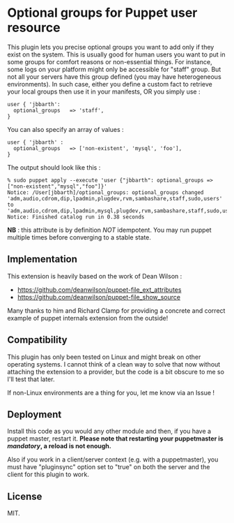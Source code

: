 Optional groups for Puppet user resource
========================================

This plugin lets you precise optional groups you want to add only if they exist
on the system. This is usually good for human users you want to put in some
groups for comfort reasons or non-essential things. For instance, some logs on
your platform might only be accessible for "staff" group. But not all your
servers have this group defined (you may have heterogeneous environments). In
such case, either you define a custom fact to retrieve your local groups then
use it in your manifests, OR you simply use :

    user { 'jbbarth':
      optional_groups   => 'staff',
    }

You can also specify an array of values :

    user { 'jbbarth' :
      optional_groups   => ['non-existent', 'mysql', 'foo'],
    }

The output should look like this :

    % sudo puppet apply --execute 'user {"jbbarth": optional_groups => ["non-existent","mysql","foo"]}'
    Notice: /User[jbbarth]/optional_groups: optional_groups changed 'adm,audio,cdrom,dip,lpadmin,plugdev,rvm,sambashare,staff,sudo,users' to 'adm,audio,cdrom,dip,lpadmin,mysql,plugdev,rvm,sambashare,staff,sudo,users'
    Notice: Finished catalog run in 0.38 seconds

**NB** : this attribute is by definition *NOT* idempotent. You may run puppet
multiple times before converging to a stable state.


Implementation
--------------

This extension is heavily based on the work of Dean Wilson :
- https://github.com/deanwilson/puppet-file_ext_attributes
- https://github.com/deanwilson/puppet-file_show_source

Many thanks to him and Richard Clamp for providing a concrete and correct example of puppet
internals extension from the outside!


Compatibility
-------------

This plugin has only been tested on Linux and might break on other operating systems. I cannot think
of a clean way to solve that now without attaching the extension to a provider, but the code is a bit
obscure to me so I'll test that later.

If non-Linux environments are a thing for you, let me know via an Issue !


Deployment
----------

Install this code as you would any other module and then, if you have a puppet
master, restart it. **Please note that restarting your puppetmaster is _mandatory_,
a reload is not enough.**

Also if you work in a client/server context (e.g. with a puppetmaster), you must
have "pluginsync" option set to "true" on both the server and the client for this
plugin to work.


License
-------

MIT.
